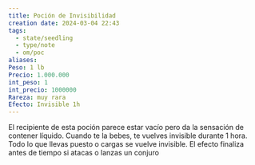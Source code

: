 ```yaml
---
title: Poción de Invisibilidad
creation date: 2024-03-04 22:43
tags:
  - state/seedling
  - type/note
  - om/poc
aliases: 
Peso: 1 lb
Precio: 1.000.000
int_peso: 1
int_precio: 1000000
Rareza: muy rara
Efecto: Invisible 1h
---
```

El recipiente de esta poción parece estar vacío pero da la sensación de contener líquido. Cuando te la bebes, te vuelves invisible durante 1 hora. Todo lo que llevas puesto o cargas se vuelve invisible. El efecto finaliza antes de tiempo si atacas o lanzas un conjuro
